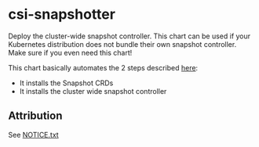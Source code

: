 # csi-snapshotter

Deploy the cluster-wide snapshot controller. This chart can be used if your Kubernetes distribution does not bundle
their own snapshot controller. Make sure if you even need this chart!

This chart basically automates the 2 steps described [here](https://github.com/kubernetes-csi/external-snapshotter#usage):

* It installs the Snapshot CRDs
* It installs the cluster wide snapshot controller

## Attribution

See [NOTICE.txt](./NOTICE.txt)
